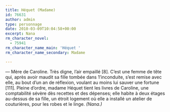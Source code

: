 ```yaml
---
title: Héquet (Madame)
id: 76631
author: admin
type: personnage
date: 2010-03-09T10:04:58+00:00
excerpt: Nana
rm_character_novel:
  - 75941
rm_character_name_main: 'Héquet '
rm_character_name_secondary: Madame

---
```

— Mère de Caroline. Très digne, l&rsquo;air empaillé [8]. C&rsquo;est une femme de tête qui, après avoir maudit sa fille tombée dans 1&rsquo;inconduite, s&rsquo;est remise avec elle, au bout d&rsquo;un an de réflexion, voulant au moins lui sauver une fortune [111]. Pleine d&rsquo;ordre, madame Héquet tient les livres de Caroline, une comptabilité sévère dès recettes et des dépenses; elle habite à deux étages au-dessus de sa fille, un étroit logement où elle a installé un atelier de couturières, pour les robes et le linge. _(Nana.)_